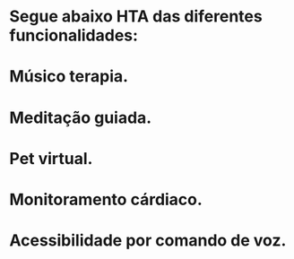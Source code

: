 # Segue abaixo HTA das diferentes funcionalidades:

# Músico terapia.


# Meditação guiada.


# Pet virtual.


# Monitoramento cárdiaco.


# Acessibilidade por comando de voz.
